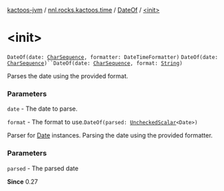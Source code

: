 [kactoos-jvm](../../index.md) / [nnl.rocks.kactoos.time](../index.md) / [DateOf](index.md) / [&lt;init&gt;](.)

# &lt;init&gt;

`DateOf(date: `[`CharSequence`](https://kotlinlang.org/api/latest/jvm/stdlib/kotlin/-char-sequence/index.html)`, formatter: DateTimeFormatter)`
`DateOf(date: `[`CharSequence`](https://kotlinlang.org/api/latest/jvm/stdlib/kotlin/-char-sequence/index.html)`)``DateOf(date: `[`CharSequence`](https://kotlinlang.org/api/latest/jvm/stdlib/kotlin/-char-sequence/index.html)`, format: `[`String`](https://kotlinlang.org/api/latest/jvm/stdlib/kotlin/-string/index.html)`)`

Parses the date using the provided format.

### Parameters

`date` - The date to parse.

`format` - The format to use.`DateOf(parsed: `[`UncheckedScalar`](../../nnl.rocks.kactoos.scalar/-unchecked-scalar/index.md)`<Date>)`

Parser for [Date](#) instances.
Parsing the date using the provided formatter.

### Parameters

`parsed` - The parsed date

**Since**
0.27

